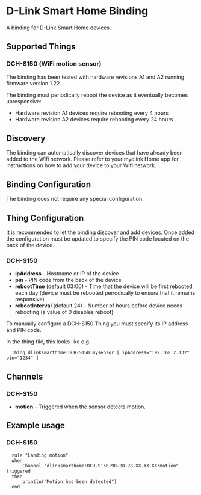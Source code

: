 # D-Link Smart Home Binding

A binding for D-Link Smart Home devices.

## Supported Things

### DCH-S150 (WiFi motion sensor)

The binding has been tested with hardware revisions A1 and A2 running firmware version 1.22.

The binding must periodically reboot the device as it eventually becomes unresponsive: 

* Hardware revision A1 devices require rebooting every 4 hours
* Hardware revision A2 devices require rebooting every 24 hours


## Discovery

The binding can automatically discover devices that have already been added to the Wifi network. Please refer to your mydlink Home app for instructions on how to add your device to your Wifi network.

## Binding Configuration

The binding does not require any special configuration.

## Thing Configuration

It is recommended to let the binding discover and add devices. Once added the configuration must be updated to specify the PIN code located on the back of the device.

### DCH-S150

* **ipAddress** - Hostname or IP of the device
* **pin** - PIN code from the back of the device
* **rebootTime** (default 03:00) - Time that the device will be first rebooted each day (device must be rebooted periodically to ensure that it remains responsive)
* **rebootInterval** (default 24) - Number of hours before device needs rebooting (a value of 0 disables reboot)
 
To manually configure a DCH-S150 Thing you must specify its IP address and PIN code. 
 
In the thing file, this looks like e.g.

```
  Thing dlinksmarthome:DCH-S150:mysensor [ ipAddress="192.168.2.132" pin="1234" ]
```

## Channels

### DCH-S150

* **motion** - Triggered when the sensor detects motion.

## Example usage

### DCH-S150

```
  rule "Landing motion"
  when
      Channel "dlinksmarthome:DCH-S150:90-8D-78-XX-XX-XX:motion" triggered
  then
      println("Motion has been detected")
  end
```